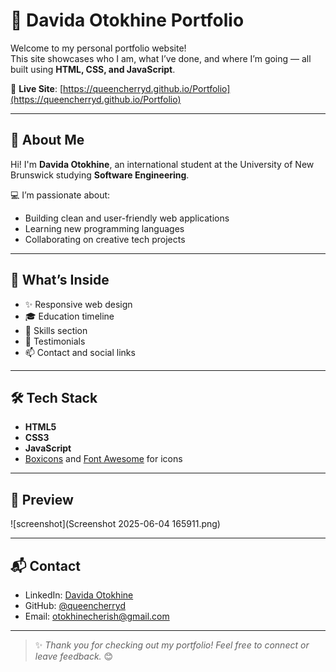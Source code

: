 # 🌟 Davida Otokhine Portfolio

Welcome to my personal portfolio website!  
This site showcases who I am, what I’ve done, and where I’m going — all built using **HTML, CSS, and JavaScript**.

🔗 **Live Site**: [https://queencherryd.github.io/Portfolio](https://queencherryd.github.io/Portfolio)

---

## 🧠 About Me

Hi! I'm **Davida Otokhine**, an international student at the University of New Brunswick studying **Software Engineering**.

💻 I’m passionate about:
- Building clean and user-friendly web applications
- Learning new programming languages
- Collaborating on creative tech projects

---

## 🚀 What’s Inside

- ✨ Responsive web design
- 🎓 Education timeline
- 🧠 Skills section
- 💬 Testimonials
- 📫 Contact and social links

---

## 🛠 Tech Stack

- **HTML5**
- **CSS3**
- **JavaScript**
- [Boxicons](https://boxicons.com/) and [Font Awesome](https://fontawesome.com/) for icons

---

## 📸 Preview

![screenshot](Screenshot 2025-06-04 165911.png)

---

## 📬 Contact

- LinkedIn: [Davida Otokhine](https://www.linkedin.com/in/davida-otokhine-a83957287/)
- GitHub: [@queencherryd](https://github.com/queencherryd)
- Email: otokhinecherish@gmail.com

---

> ✨ *Thank you for checking out my portfolio! Feel free to connect or leave feedback.* 😊

